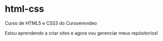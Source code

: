 # html-css
 Curso de HTML5 e CSS3 do Cursoemvideo 

 Estou aprendendo a criar sites e agora vou gerenciar meus repósitorios!